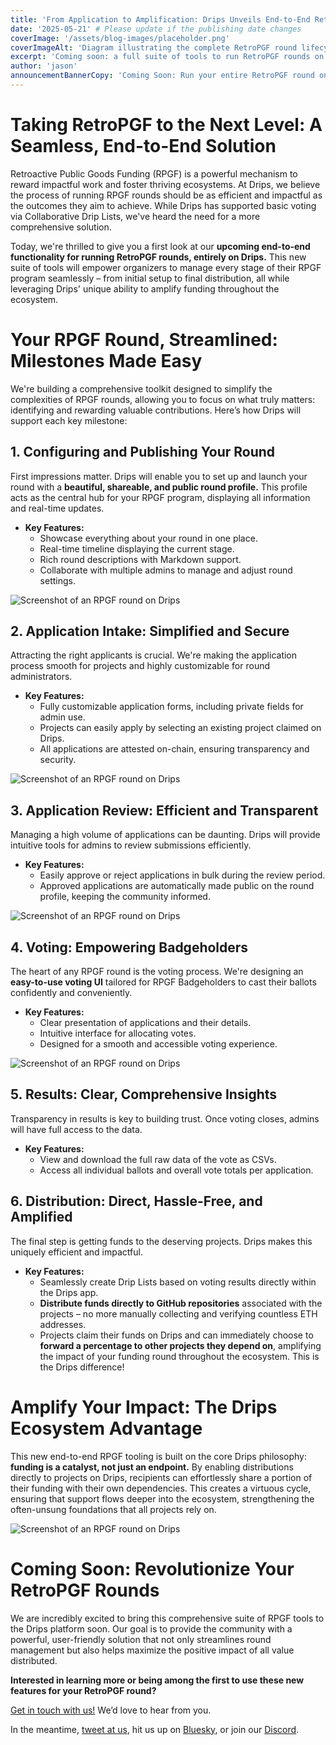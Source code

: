 ```yaml
---
title: 'From Application to Amplification: Drips Unveils End-to-End RetroPGF Rounds'
date: '2025-05-21' # Please update if the publishing date changes
coverImage: '/assets/blog-images/placeholder.png'
coverImageAlt: 'Diagram illustrating the complete RetroPGF round lifecycle managed on Drips' # Suggested placeholder
excerpt: 'Coming soon: a full suite of tools to run RetroPGF rounds on Drips, from application intake and voting to direct-to-GitHub distribution and amplified impact through Drip Lists.'
author: 'jason'
announcementBannerCopy: 'Coming Soon: Run your entire RetroPGF round on Drips, from start to finish'
---
```


# Taking RetroPGF to the Next Level: A Seamless, End-to-End Solution

Retroactive Public Goods Funding (RPGF) is a powerful mechanism to reward impactful work and foster thriving ecosystems. At Drips, we believe the process of running RPGF rounds should be as efficient and impactful as the outcomes they aim to achieve. While Drips has supported basic voting via Collaborative Drip Lists, we've heard the need for a more comprehensive solution.

Today, we're thrilled to give you a first look at our **upcoming end-to-end functionality for running RetroPGF rounds, entirely on Drips.** This new suite of tools will empower organizers to manage every stage of their RPGF program seamlessly – from initial setup to final distribution, all while leveraging Drips' unique ability to amplify funding throughout the ecosystem.

# Your RPGF Round, Streamlined: Milestones Made Easy

We're building a comprehensive toolkit designed to simplify the complexities of RPGF rounds, allowing you to focus on what truly matters: identifying and rewarding valuable contributions. Here’s how Drips will support each key milestone:

## 1. Configuring and Publishing Your Round

First impressions matter. Drips will enable you to set up and launch your round with a **beautiful, shareable, and public round profile.** This profile acts as the central hub for your RPGF program, displaying all information and real-time updates.

- **Key Features:**
  - Showcase everything about your round in one place.
  - Real-time timeline displaying the current stage.
  - Rich round descriptions with Markdown support.
  - Collaborate with multiple admins to manage and adjust round settings.

![Screenshot of an RPGF round on Drips](/assets/blog-images/rpgf/rpgf-home.png)

## 2. Application Intake: Simplified and Secure

Attracting the right applicants is crucial. We're making the application process smooth for projects and highly customizable for round administrators.

- **Key Features:**
  - Fully customizable application forms, including private fields for admin use.
  - Projects can easily apply by selecting an existing project claimed on Drips.
  - All applications are attested on-chain, ensuring transparency and security.

![Screenshot of an RPGF round on Drips](/assets/blog-images/rpgf/rpgf-application-form.png)

## 3. Application Review: Efficient and Transparent

Managing a high volume of applications can be daunting. Drips will provide intuitive tools for admins to review submissions efficiently.

- **Key Features:**
  - Easily approve or reject applications in bulk during the review period.
  - Approved applications are automatically made public on the round profile, keeping the community informed.

![Screenshot of an RPGF round on Drips](/assets/blog-images/rpgf/rpgf-applications.png)

## 4. Voting: Empowering Badgeholders

The heart of any RPGF round is the voting process. We're designing an **easy-to-use voting UI** tailored for RPGF Badgeholders to cast their ballots confidently and conveniently.

- **Key Features:**
  - Clear presentation of applications and their details.
  - Intuitive interface for allocating votes.
  - Designed for a smooth and accessible voting experience.

![Screenshot of an RPGF round on Drips](/assets/blog-images/rpgf/rpgf-voting.png)

## 5. Results: Clear, Comprehensive Insights

Transparency in results is key to building trust. Once voting closes, admins will have full access to the data.

- **Key Features:**
  - View and download the full raw data of the vote as CSVs.
  - Access all individual ballots and overall vote totals per application.

## 6. Distribution: Direct, Hassle-Free, and Amplified

The final step is getting funds to the deserving projects. Drips makes this uniquely efficient and impactful.

- **Key Features:**
  - Seamlessly create Drip Lists based on voting results directly within the Drips app.
  - **Distribute funds directly to GitHub repositories** associated with the projects – no more manually collecting and verifying countless ETH addresses.
  - Projects claim their funds on Drips and can immediately choose to **forward a percentage to other projects they depend on**, amplifying the impact of your funding round throughout the ecosystem. This is the Drips difference!

# Amplify Your Impact: The Drips Ecosystem Advantage

This new end-to-end RPGF tooling is built on the core Drips philosophy: **funding is a catalyst, not just an endpoint.** By enabling distributions directly to projects on Drips, recipients can effortlessly share a portion of their funding with their own dependencies. This creates a virtuous cycle, ensuring that support flows deeper into the ecosystem, strengthening the often-unsung foundations that all projects rely on.

![Screenshot of an RPGF round on Drips](/assets/blog-images/rpgf/rpgf-splitting-graph.png)

# Coming Soon: Revolutionize Your RetroPGF Rounds

We are incredibly excited to bring this comprehensive suite of RPGF tools to the Drips platform soon. Our goal is to provide the community with a powerful, user-friendly solution that not only streamlines round management but also helps maximize the positive impact of all value distributed.

**Interested in learning more or being among the first to use these new features for your RetroPGF round?**

[Get in touch with us!](https://drips-network.notion.site/1e4c52c9599781b5a0aeca3e8eb1b3e4) We’d love to hear from you.

In the meantime, [tweet at us](https://x.com/dripsnetwork), hit us up on [Bluesky](https://bsky.app/profile/drips.network), or join our [Discord](https://discord.gg/BakDKKDpHF).
